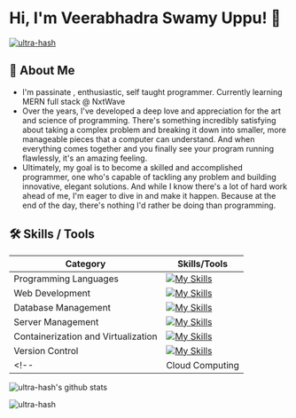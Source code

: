 # Hi, I'm Veerabhadra Swamy Uppu! 👋
<!-- <p align="left"> <img src="https://komarev.com/ghpvc/?username=ultra-hash&label=Profile%20views&color=0e75b6&style=flat" alt="ultra-hash" /> </p> -->
<p align="left"> <a href="https://github.com/ryo-ma/github-profile-trophy"><img src="https://github-profile-trophy.vercel.app/?username=ultra-hash" alt="ultra-hash" /></a> </p>


## 🚀 About Me
- I'm passinate , enthusiastic, self taught programmer. Currently learning MERN full stack @ NxtWave
- Over the years, I've developed a deep love and appreciation for the art and science of programming. There's something incredibly satisfying about taking a complex problem and breaking it down into smaller, more manageable pieces that a computer can understand. And when everything comes together and you finally see your program running flawlessly, it's an amazing feeling.
- Ultimately, my goal is to become a skilled and accomplished programmer, one who's capable of tackling any problem and building innovative, elegant solutions. And while I know there's a lot of hard work ahead of me, I'm eager to dive in and make it happen. Because at the end of the day, there's nothing I'd rather be doing than programming.


## 🛠 Skills / Tools

| Category | Skills/Tools |
| --- | --- |
| Programming Languages | [![My Skills](https://skillicons.dev/icons?i=php,python,javascript&theme=light)](https://skillicons.dev) |
| Web Development | [![My Skills](https://skillicons.dev/icons?i=html,css,django,nodejs,expressjs,react,bootstrap&theme=light&perline=3)](https://skillicons.dev) |
| Database Management | [![My Skills](https://skillicons.dev/icons?i=mysql,sqlite&theme=light)](https://skillicons.dev) |
| Server Management | [![My Skills](https://skillicons.dev/icons?i=linux,nginx&theme=light)](https://skillicons.dev) |
| Containerization and Virtualization | [![My Skills](https://skillicons.dev/icons?i=docker&theme=light)](https://skillicons.dev) |
| Version Control | [![My Skills](https://skillicons.dev/icons?i=git&theme=light)](https://skillicons.dev) |
<!-- | Cloud Computing | [![My Skills](https://skillicons.dev/icons?i=aws,azure&theme=light)](https://skillicons.dev) | -->

![ultra-hash's github stats](https://github-readme-stats.vercel.app/api?username=ultra-hash)
<p><img align="center" src="https://github-readme-streak-stats.herokuapp.com/?user=ultra-hash" alt="ultra-hash" /></p>
